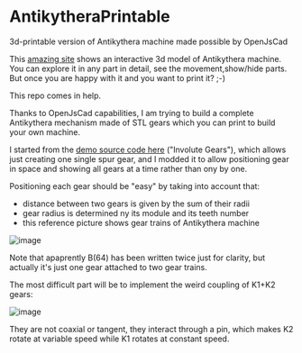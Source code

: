 # AntikytheraPrintable
3d-printable version of Antikythera machine made possible by OpenJsCad


This [amazing site](https://satadorus.eu/x_ite/yaas_2_1/yaas_2_1.html) shows an interactive 3d model of Antikythera machine. You can explore it in any part in detail, see the movement,show/hide parts.
But once you are happy with it and you want to print it? ;-)

This repo comes in help.

Thanks to OpenJsCad capabilities, I am  trying to build a complete Antikythera mechanism made of STL gears which you can print to build your own machine.

I started from the [demo source code here](https://joostn.github.io/OpenJsCad/) ("Involute Gears"), which allows just creating one single spur gear, and I modded it to allow positioning gear in space and showing all gears at a time rather than ony by one.

Positioning each gear should be "easy" by taking into account that:
- distance between two gears is given by the sum of  their radii
- gear radius is determined ny its module and its teeth number
- this reference picture shows gear trains of Antikythera machine

![image](https://github.com/jumpjack/AntikytheraPrintable/assets/1620953/dacf78d0-1afd-48a6-8955-5a9aa50cc64c)

Note that apaprently B(64) has been written twice just for clarity, but actually it's just one gear attached to two gear trains.

The most difficult part will be to implement the weird coupling of K1+K2 gears:

![image](https://github.com/jumpjack/AntikytheraPrintable/assets/1620953/bcc8736d-e01f-42e7-9214-6939f6de892e)

They are not coaxial or tangent, they interact through a pin, which makes K2 rotate at variable speed while K1 rotates at constant speed.



